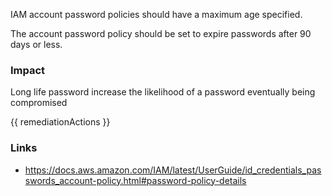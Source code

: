 
IAM account password policies should have a maximum age specified. 
		
The account password policy should be set to expire passwords after 90 days or less.

### Impact
Long life password increase the likelihood of a password eventually being compromised

<!-- DO NOT CHANGE -->
{{ remediationActions }}

### Links
- https://docs.aws.amazon.com/IAM/latest/UserGuide/id_credentials_passwords_account-policy.html#password-policy-details
        